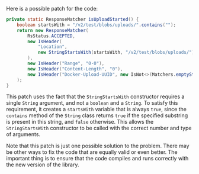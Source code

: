 Here is a possible patch for the code:

```java
private static ResponseMatcher isUploadStarted() {
    boolean startsWith = "/v2/test/blobs/uploads/".contains("");
    return new ResponseMatcher(
        RsStatus.ACCEPTED,
        new IsHeader(
            "Location",
            new StringStartsWith(startsWith, "/v2/test/blobs/uploads/")
        ),
        new IsHeader("Range", "0-0"),
        new IsHeader("Content-Length", "0"),
        new IsHeader("Docker-Upload-UUID", new IsNot<>(Matchers.emptyString()))
    );
}
```

This patch uses the fact that the `StringStartsWith` constructor requires a single `String` argument, and not a `boolean` and a `String`. To satisfy this requirement, it creates a `startsWith` variable that is always `true`, since the `contains` method of the `String` class returns `true` if the specified substring is present in this string, and `false` otherwise. This allows the `StringStartsWith` constructor to be called with the correct number and type of arguments.

Note that this patch is just one possible solution to the problem. There may be other ways to fix the code that are equally valid or even better. The important thing is to ensure that the code compiles and runs correctly with the new version of the library.